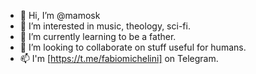 - 👋 Hi, I’m @mamosk
- 👀 I’m interested in music, theology, sci-fi.
- 🌱 I’m currently learning to be a father.
- 💞️ I’m looking to collaborate on stuff useful for humans.
- 📫 I'm [https://t.me/fabiomichelini] on Telegram.

<!---
mamosk/mamosk is a ✨ special ✨ repository because its `README.md` (this file) appears on your GitHub profile.
You can click the Preview link to take a look at your changes.
--->
